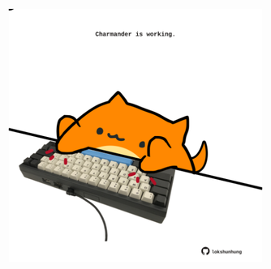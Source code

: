<!-- built at 09/09/2023, 14:00:48 UTC -->
<p align="center">
  <img width="500" height="500" src="./ReadmeImage.svg">
</p>
